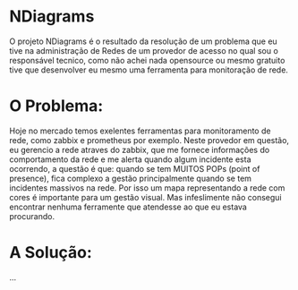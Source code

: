 # NDiagrams

O projeto NDiagrams é o resultado da resolução de um problema que eu tive na administração de Redes de um provedor de acesso no qual sou o responsável tecnico, como não achei nada opensource ou mesmo gratuito tive que desenvolver eu mesmo uma ferramenta para monitoração de rede. 

# O Problema:
Hoje no mercado temos exelentes ferramentas para monitoramento de rede, como zabbix e prometheus por exemplo. Neste provedor em questão, eu gerencio a rede atraves do zabbix, que me fornece informações do comportamento da rede e me alerta quando algum incidente esta ocorrendo, a questão é que: quando se tem MUITOS  POPs (point of presence), fica complexo a gestão principalmente quando se tem incidentes massivos na rede. Por isso um mapa representando a rede com cores é importante para um gestão visual. Mas infeslimente não consegui encontrar nenhuma ferramente que atendesse ao que eu estava procurando.

# A Solução:
...
